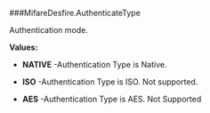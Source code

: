 ###MifareDesfire.AuthenticateType

Authentication mode.

**Values:**

* **NATIVE** -Authentication Type is Native.

* **ISO** -Authentication Type is ISO. Not supported.

* **AES** -Authentication Type is AES. Not Supported

